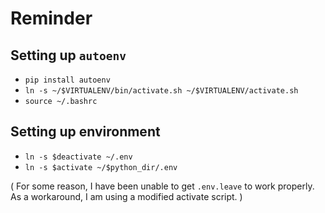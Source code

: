 # Reminder

## Setting up `autoenv`
* `pip install autoenv`
* `ln -s ~/$VIRTUALENV/bin/activate.sh ~/$VIRTUALENV/activate.sh`
* `source ~/.bashrc`

## Setting up environment
* `ln -s $deactivate ~/.env`
* `ln -s $activate ~/$python_dir/.env`

( For some reason, I have been unable to get `.env.leave` to work properly.  As a workaround, I am using
a modified activate script. )

